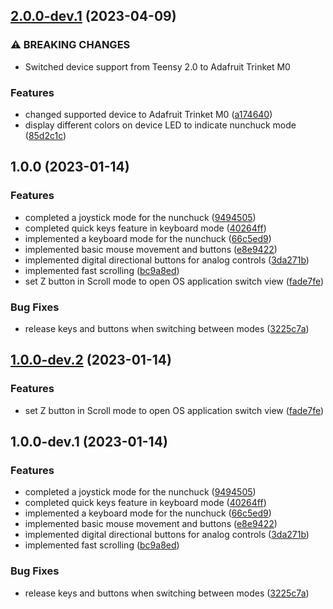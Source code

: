 ## [2.0.0-dev.1](https://github.com/goldenpathtechnologies/nunchuck-mouser/compare/v1.0.0...v2.0.0-dev.1) (2023-04-09)


### ⚠ BREAKING CHANGES

* Switched device support from Teensy 2.0 to Adafruit Trinket M0

### Features

* changed supported device to Adafruit Trinket M0 ([a174640](https://github.com/goldenpathtechnologies/nunchuck-mouser/commit/a174640fdf63770a23e10059ad36b8dd9ce94be4))
* display different colors on device LED to indicate nunchuck mode ([85d2c1c](https://github.com/goldenpathtechnologies/nunchuck-mouser/commit/85d2c1ccded7b439b817d38cd887db924f93c0b7))

## 1.0.0 (2023-01-14)


### Features

* completed a joystick mode for the nunchuck ([9494505](https://github.com/goldenpathtechnologies/nunchuck-mouser/commit/9494505e447a6d8eb9f0f90c31c465acf224d8cf))
* completed quick keys feature in keyboard mode ([40264ff](https://github.com/goldenpathtechnologies/nunchuck-mouser/commit/40264ff7f54328866cdbe8d8b7af2abef73b35e1))
* implemented a keyboard mode for the nunchuck ([66c5ed9](https://github.com/goldenpathtechnologies/nunchuck-mouser/commit/66c5ed943c0d05a1e7743615b8523b61b1255a53))
* implemented basic mouse movement and buttons ([e8e9422](https://github.com/goldenpathtechnologies/nunchuck-mouser/commit/e8e9422bf618564b40a6a85f7098f88668e5db12))
* implemented digital directional buttons for analog controls ([3da271b](https://github.com/goldenpathtechnologies/nunchuck-mouser/commit/3da271b8a05c72b7f9aef06883d3cd6f865c16ed))
* implemented fast scrolling ([bc9a8ed](https://github.com/goldenpathtechnologies/nunchuck-mouser/commit/bc9a8ed8a0e26d82be2fd10ceadea27f40f44bc5))
* set Z button in Scroll mode to open OS application switch view ([fade7fe](https://github.com/goldenpathtechnologies/nunchuck-mouser/commit/fade7fe81c5e06d1974b095204c6b2bb6acde726))


### Bug Fixes

* release keys and buttons when switching between modes ([3225c7a](https://github.com/goldenpathtechnologies/nunchuck-mouser/commit/3225c7abe6f41e10d8774ba767a92bbbe5ef7159))

## [1.0.0-dev.2](https://github.com/goldenpathtechnologies/nunchuck-mouser/compare/v1.0.0-dev.1...v1.0.0-dev.2) (2023-01-14)


### Features

* set Z button in Scroll mode to open OS application switch view ([fade7fe](https://github.com/goldenpathtechnologies/nunchuck-mouser/commit/fade7fe81c5e06d1974b095204c6b2bb6acde726))

## 1.0.0-dev.1 (2023-01-14)


### Features

* completed a joystick mode for the nunchuck ([9494505](https://github.com/goldenpathtechnologies/nunchuck-mouser/commit/9494505e447a6d8eb9f0f90c31c465acf224d8cf))
* completed quick keys feature in keyboard mode ([40264ff](https://github.com/goldenpathtechnologies/nunchuck-mouser/commit/40264ff7f54328866cdbe8d8b7af2abef73b35e1))
* implemented a keyboard mode for the nunchuck ([66c5ed9](https://github.com/goldenpathtechnologies/nunchuck-mouser/commit/66c5ed943c0d05a1e7743615b8523b61b1255a53))
* implemented basic mouse movement and buttons ([e8e9422](https://github.com/goldenpathtechnologies/nunchuck-mouser/commit/e8e9422bf618564b40a6a85f7098f88668e5db12))
* implemented digital directional buttons for analog controls ([3da271b](https://github.com/goldenpathtechnologies/nunchuck-mouser/commit/3da271b8a05c72b7f9aef06883d3cd6f865c16ed))
* implemented fast scrolling ([bc9a8ed](https://github.com/goldenpathtechnologies/nunchuck-mouser/commit/bc9a8ed8a0e26d82be2fd10ceadea27f40f44bc5))


### Bug Fixes

* release keys and buttons when switching between modes ([3225c7a](https://github.com/goldenpathtechnologies/nunchuck-mouser/commit/3225c7abe6f41e10d8774ba767a92bbbe5ef7159))
